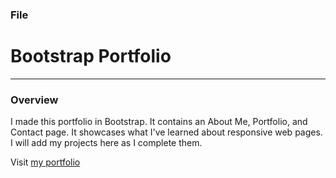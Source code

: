 ###  File

# Bootstrap Portfolio
***

### Overview
I made this portfolio in Bootstrap.  It contains an About Me, Portfolio, and Contact page. It showcases what I've learned about responsive web pages. I will add my projects here as I complete them.  

Visit [my portfolio](https://leonardmk1.github.io/Responsive-Portfolio/)



